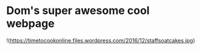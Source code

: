 # Dom's super awesome cool webpage

!(https://timetocookonline.files.wordpress.com/2016/12/staffsoatcakes.jpg)
